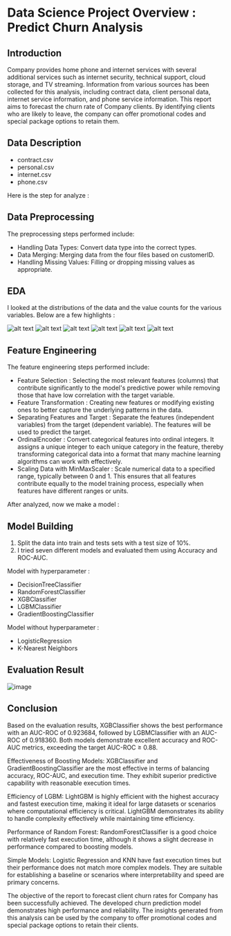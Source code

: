 # Data Science Project Overview : Predict Churn Analysis

## Introduction
Company provides home phone and internet services with several additional services such as internet security, technical support, cloud storage, and TV streaming. Information from various sources has been collected for this analysis, including contract data, client personal data, internet service information, and phone service information.
This report aims to forecast the churn rate of Company clients. By identifying clients who are likely to leave, the company can offer promotional codes and special package options to retain them.

## Data Description
* contract.csv
* personal.csv
* internet.csv
* phone.csv

Here is the step for analyze :

## Data Preprocessing
The preprocessing steps performed include:
* Handling Data Types: Convert data type into the correct types.
* Data Merging: Merging data from the four files based on customerID.
* Handling Missing Values: Filling or dropping missing values as appropriate.

## EDA
I looked at the distributions of the data and the value counts for the various variables. Below are a few highlights :

![alt text](https://github.com/desynoerhayati/ds_predict_churn/blob/main/Churn_Client.png?raw=true) 
![alt text](https://github.com/desynoerhayati/ds_predict_churn/blob/main/Distribution_Monthly.png?raw=true) 
![alt text](https://github.com/desynoerhayati/ds_predict_churn/blob/main/Clients_Phone.png?raw=true)
![alt text](https://github.com/desynoerhayati/ds_predict_churn/blob/main/Internet_Users.png?raw=true) 
![alt text](https://github.com/desynoerhayati/ds_predict_churn/blob/main/Number_Client.png?raw=true) 
![alt text](https://github.com/desynoerhayati/ds_predict_churn/blob/main/Data_Correlation.png?raw=true) 


## Feature Engineering
The feature engineering steps performed include:
* Feature Selection : Selecting the most relevant features (columns) that contribute significantly to the model's predictive power while removing those that have low correlation with the target variable. 
* Feature Transformation : Creating new features or modifying existing ones to better capture the underlying patterns in the data.
* Separating Features and Target : Separate the features (independent variables) from the target (dependent variable). The features will be used to predict the target.
* OrdinalEncoder : Convert categorical features into ordinal integers. It assigns a unique integer to each unique category in the feature, thereby transforming categorical data into a format that many machine learning algorithms can work with effectively.
* Scaling Data with MinMaxScaler : Scale numerical data to a specified range, typically between 0 and 1. This ensures that all features contribute equally to the model training process, especially when features have different ranges or units.

After analyzed, now we make a model :

## Model Building 
1. Split the data into train and tests sets with a test size of 10%.
2. I tried seven different models and evaluated them using Accuracy and ROC-AUC.

Model with hyperparameter :
* DecisionTreeClassifier
* RandomForestClassifier
* XGBClassifier
* LGBMClassifier
* GradientBoostingClassifier

Model without hyperparameter :
* LogisticRegression
* K-Nearest Neighbors

## Evaluation Result 
![image](https://github.com/desynoerhayati/ds_predict_churn/assets/173496275/f1fc7b76-a538-48f8-bf54-edc6168c5a70)

## Conclusion

Based on the evaluation results, XGBClassifier shows the best performance with an AUC-ROC of 0.923684, followed by LGBMClassifier with an AUC-ROC of 0.918360. Both models demonstrate excellent accuracy and ROC-AUC metrics, exceeding the target AUC-ROC ≥ 0.88.

Effectiveness of Boosting Models:
XGBClassifier and GradientBoostingClassifier are the most effective in terms of balancing accuracy, ROC-AUC, and execution time. They exhibit superior predictive capability with reasonable execution times.

Efficiency of LGBM:
LightGBM is highly efficient with the highest accuracy and fastest execution time, making it ideal for large datasets or scenarios where computational efficiency is critical. LightGBM demonstrates its ability to handle complexity effectively while maintaining time efficiency.

Performance of Random Forest:
RandomForestClassifier is a good choice with relatively fast execution time, although it shows a slight decrease in performance compared to boosting models.

Simple Models:
Logistic Regression and KNN have fast execution times but their performance does not match more complex models. They are suitable for establishing a baseline or scenarios where interpretability and speed are primary concerns.

The objective of the report to forecast client churn rates for Company has been successfully achieved. The developed churn prediction model demonstrates high performance and reliability. The insights generated from this analysis can be used by the company to offer promotional codes and special package options to retain their clients.
